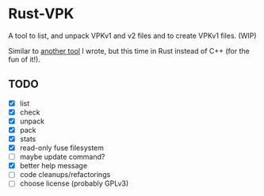 Rust-VPK
========

A tool to list, and unpack VPKv1 and v2 files and to create VPKv1 files. (WIP)

Similar to [another tool](https://github.com/panzi/unvpk) I wrote, but this time
in Rust instead of C++ (for the fun of it!).

TODO
----

* [x] list
* [x] check
* [x] unpack
* [x] pack
* [x] stats
* [x] read-only fuse filesystem
* [ ] maybe update command?
* [x] better help message
* [ ] code cleanups/refactorings
* [ ] choose license (probably GPLv3)
